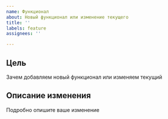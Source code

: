 ```yaml
---
name: Функционал
about: Новый функционал или изменение текущего
title: ''
labels: feature
assignees: ''

---
```


## Цель
Зачем добавляем новый функционал или изменяем текущий

## Описание изменения
Подробно опишите ваше изменение
